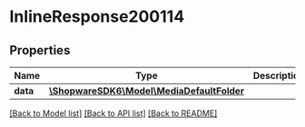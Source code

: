 # InlineResponse200114

## Properties
Name | Type | Description | Notes
------------ | ------------- | ------------- | -------------
**data** | [**\ShopwareSDK6\Model\MediaDefaultFolder**](MediaDefaultFolder.md) |  | [optional] 

[[Back to Model list]](../../README.md#documentation-for-models) [[Back to API list]](../../README.md#documentation-for-api-endpoints) [[Back to README]](../../README.md)

